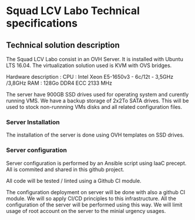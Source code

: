 # Squad LCV Labo Technical specifications


##  Technical solution description

The Squad LCV Labo consist in an OVH Server. It is installed with Ubuntu LTS 16.04.
The virtualization solution used is KVM with OVS bridges.

Hardware description :
CPU :  Intel  Xeon E5-1650v3 - 6c/12t - 3,5GHz /3,8GHz
RAM :  128Go DDR4 ECC 2133 MHz


The server have 900GB SSD drives used for operating system and curently running VMS.
We have a backup storage of 2x2To SATA drives. This will be used to stock non-runnning VMs disks and all related configuration files.


### Server Installation

The installation of the server is done using OVH templates on SSD drives.


### Server configuration

Server configuration is performed by an Ansible script using IaaC precept.
All is commited and shared in this github project.

All code will be tested / linted using a Github CI module.

The configuration deployment on server will be done with also a github CI module.
We will so apply CI/CD principles to this infrastructure. All the configuration of 
the server will be performed using this way. We will limit usage of root account on
the server to the minial urgency usages.

### 

